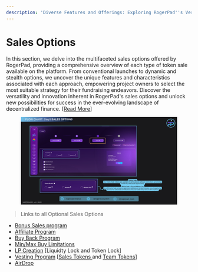 ```yaml
---
description: 'Diverse Features and Offerings: Exploring RogerPad''s Versatile Sales Options'
---
```


# Sales Options

In this section, we delve into the multifaceted sales options offered by RogerPad, providing a comprehensive overview of each type of token sale available on the platform. From conventional launches to dynamic and stealth options, we uncover the unique features and characteristics associated with each approach, empowering project owners to select the most suitable strategy for their fundraising endeavors. Discover the versatility and innovation inherent in RogerPad's sales options and unlock new possibilities for success in the ever-evolving landscape of decentralized finance.  \[[Read More](https://docs.rogerpad.finance/devleopers-corner/sales-options)]

<figure><img src="../../.gitbook/assets/Step 3 - Sales Options (2).png" alt=""><figcaption></figcaption></figure>

> Links to all Optional Sales Options

* [Bonus Sales program](https://docs.rogerpad.finance/v/rogerpad-solana-chain/solana-chain/solana-chain/roger-pad-details/varied-sales-options/bonus-sales-program)
* [Affiliate Program](https://docs.rogerpad.finance/v/rogerpad-solana-chain/solana-chain/solana-chain/roger-pad-details/varied-sales-options/affiliate-program)
* [Buy Back Program](https://docs.rogerpad.finance/v/rogerpad-solana-chain/solana-chain/solana-chain/roger-pad-details/varied-sales-options/buyback-program)
* [Min/Max Buy Limitations](https://docs.rogerpad.finance/v/rogerpad-solana-chain/solana-chain/solana-chain/roger-pad-details/varied-sales-options/min-max-buy)
* [LP Creation](https://docs.rogerpad.finance/v/rogerpad-solana-chain/solana-chain/solana-chain/roger-pad-details/varied-sales-options/lp-creation) \[Liquidty Lock and Token Lock]
* [Vesting Program](https://docs.rogerpad.finance/v/rogerpad-solana-chain/solana-chain/solana-chain/roger-pad-details/varied-sales-options/vesting-program-of-rogerpad)  \[[Sales Tokens ](https://docs.rogerpad.finance/devleopers-corner/sales-options/presale-vesting-program)and [Team Tokens](https://docs.rogerpad.finance/devleopers-corner/sales-options/team-vesting)]
* [AirDrop ](https://docs.rogerpad.finance/roger-eco-system/roger-eco-system/in-development/rogerpad/roger-air-drop)

